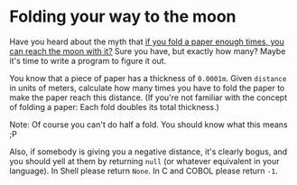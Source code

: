 # Folding your way to the moon

Have you heard about the myth that [if you fold a paper enough times, you can reach the moon with it?](http://scienceblogs.com/startswithabang/2009/08/31/paper-folding-to-the-moon/) Sure you have, but exactly how many? Maybe it's time to write a program to figure it out.

You know that a piece of paper has a thickness of `0.0001m`. Given `distance` in units of meters, calculate how many times you have to fold the paper to make the paper reach this distance.
(If you're not familiar with the concept of folding a paper: Each fold doubles its total thickness.)

Note: Of course you can't do half a fold. You should know what this means ;P

Also, if somebody is giving you a negative distance, it's clearly bogus, and you should yell at them by returning `null` (or whatever equivalent in your language). In Shell please return `None`. In C and COBOL please return `-1`.